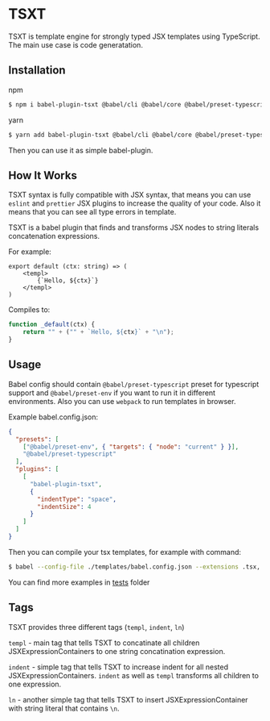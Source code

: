 TSXT
====
TSXT is template engine for strongly typed JSX templates using TypeScript. The main use case is code generatation.

## Installation
npm
```bash
$ npm i babel-plugin-tsxt @babel/cli @babel/core @babel/preset-typescript @babel/preset-env
```

yarn
```bash
$ yarn add babel-plugin-tsxt @babel/cli @babel/core @babel/preset-typescript @babel/preset-env
```

Then you can use it as simple babel-plugin.

## How It Works
TSXT syntax is fully compatible with JSX syntax, that means you can use `eslint` and `prettier` JSX plugins to increase the quality of your code. Also it means that you can see all type errors in template.

TSXT is a babel plugin that finds and transforms JSX nodes to string literals concatenation expressions.

For example:
```tsx
export default (ctx: string) => (
    <templ>
        {`Hello, ${ctx}`}
    </templ>
)
```

Compiles to:
```js
function _default(ctx) {
    return "" + ("" + `Hello, ${ctx}` + "\n");
}
```

## Usage
Babel config should contain `@babel/preset-typescript` preset for typescript support and `@babel/preset-env` if you want to run it in different environments.
Also you can use `webpack` to run templates in browser.

Example babel.config.json:
```json
{
  "presets": [
    ["@babel/preset-env", { "targets": { "node": "current" } }],
    "@babel/preset-typescript"
  ],
  "plugins": [
    [
      "babel-plugin-tsxt",
      {
        "indentType": "space",
        "indentSize": 4
      }
    ]
  ]
}
```

Then you can compile your tsx templates, for example with command:

```bash
$ babel --config-file ./templates/babel.config.json --extensions .tsx,.ts --out-dir ./templates/dist ./templates
```

You can find more examples in [tests](https://github.com/iamguid/tsxt/tree/main/tests) folder

## Tags
TSXT provides three different tags (`templ`, `indent`, `ln`)

`templ` - main tag that tells TSXT to concatinate all children JSXExpressionContainers to one string concatination expression.

`indent` - simple tag that tells TSXT to increase indent for all nested JSXExpressionContainers. `indent` as well as `templ` transforms all children to one expression.

`ln` - another simple tag that tells TSXT to insert JSXExpressionContainer with string literal that contains `\n`.
